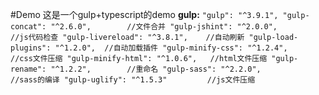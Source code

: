 #Demo
这是一个gulp+typescript的demo
**gulp:**
   `"gulp": "^3.9.1",
   "gulp-concat": "^2.6.0",        //文件合并
   "gulp-jshint": "^2.0.0",        //js代码检查
   "gulp-livereload": "^3.8.1",    //自动刷新
   "gulp-load-plugins": "^1.2.0",  //自动加载插件
   "gulp-minify-css": "^1.2.4",    //css文件压缩
   "gulp-minify-html": "^1.0.6",   //html文件压缩
   "gulp-rename": "^1.2.2",        //重命名
   "gulp-sass": "^2.2.0",          //sass的编译
   "gulp-uglify": "^1.5.3"         //js文件压缩
   `